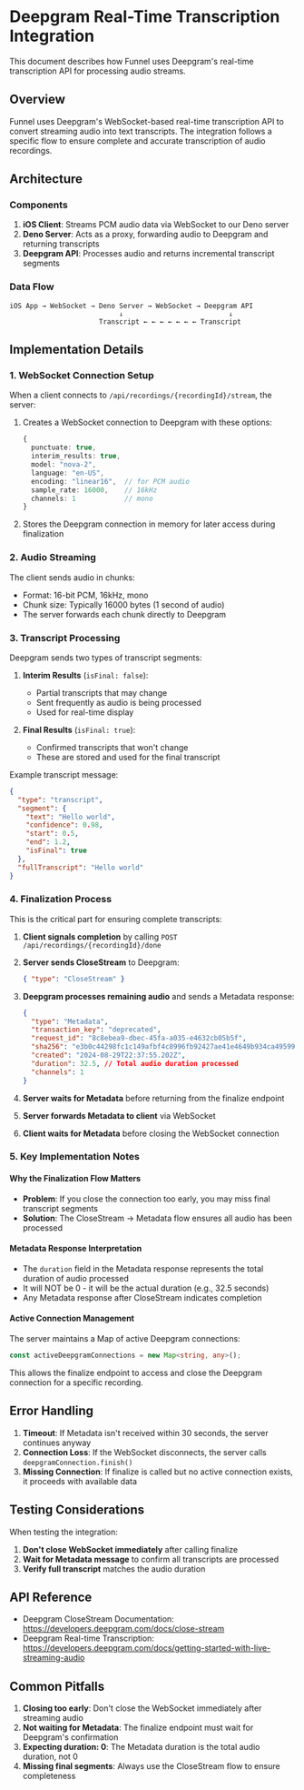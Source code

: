 # Deepgram Real-Time Transcription Integration

This document describes how Funnel uses Deepgram's real-time transcription API
for processing audio streams.

## Overview

Funnel uses Deepgram's WebSocket-based real-time transcription API to convert
streaming audio into text transcripts. The integration follows a specific flow
to ensure complete and accurate transcription of audio recordings.

## Architecture

### Components

1. **iOS Client**: Streams PCM audio data via WebSocket to our Deno server
2. **Deno Server**: Acts as a proxy, forwarding audio to Deepgram and returning
   transcripts
3. **Deepgram API**: Processes audio and returns incremental transcript segments

### Data Flow

```
iOS App → WebSocket → Deno Server → WebSocket → Deepgram API
                           ↓                          ↓
                      Transcript ← ← ← ← ← ← ← Transcript
```

## Implementation Details

### 1. WebSocket Connection Setup

When a client connects to `/api/recordings/{recordingId}/stream`, the server:

1. Creates a WebSocket connection to Deepgram with these options:
   ```typescript
   {
     punctuate: true,
     interim_results: true,
     model: "nova-2",
     language: "en-US",
     encoding: "linear16",  // for PCM audio
     sample_rate: 16000,    // 16kHz
     channels: 1            // mono
   }
   ```

2. Stores the Deepgram connection in memory for later access during finalization

### 2. Audio Streaming

The client sends audio in chunks:

- Format: 16-bit PCM, 16kHz, mono
- Chunk size: Typically 16000 bytes (1 second of audio)
- The server forwards each chunk directly to Deepgram

### 3. Transcript Processing

Deepgram sends two types of transcript segments:

1. **Interim Results** (`isFinal: false`):
   - Partial transcripts that may change
   - Sent frequently as audio is being processed
   - Used for real-time display

2. **Final Results** (`isFinal: true`):
   - Confirmed transcripts that won't change
   - These are stored and used for the final transcript

Example transcript message:

```json
{
  "type": "transcript",
  "segment": {
    "text": "Hello world",
    "confidence": 0.98,
    "start": 0.5,
    "end": 1.2,
    "isFinal": true
  },
  "fullTranscript": "Hello world"
}
```

### 4. Finalization Process

This is the critical part for ensuring complete transcripts:

1. **Client signals completion** by calling
   `POST /api/recordings/{recordingId}/done`

2. **Server sends CloseStream** to Deepgram:
   ```json
   { "type": "CloseStream" }
   ```

3. **Deepgram processes remaining audio** and sends a Metadata response:
   ```json
   {
     "type": "Metadata",
     "transaction_key": "deprecated",
     "request_id": "8c8ebea9-dbec-45fa-a035-e4632cb05b5f",
     "sha256": "e3b0c44298fc1c149afbf4c8996fb92427ae41e4649b934ca495991b7852b855",
     "created": "2024-08-29T22:37:55.202Z",
     "duration": 32.5, // Total audio duration processed
     "channels": 1
   }
   ```

4. **Server waits for Metadata** before returning from the finalize endpoint

5. **Server forwards Metadata to client** via WebSocket

6. **Client waits for Metadata** before closing the WebSocket connection

### 5. Key Implementation Notes

#### Why the Finalization Flow Matters

- **Problem**: If you close the connection too early, you may miss final
  transcript segments
- **Solution**: The CloseStream → Metadata flow ensures all audio has been
  processed

#### Metadata Response Interpretation

- The `duration` field in the Metadata response represents the total duration of
  audio processed
- It will NOT be 0 - it will be the actual duration (e.g., 32.5 seconds)
- Any Metadata response after CloseStream indicates completion

#### Active Connection Management

The server maintains a Map of active Deepgram connections:

```typescript
const activeDeepgramConnections = new Map<string, any>();
```

This allows the finalize endpoint to access and close the Deepgram connection
for a specific recording.

## Error Handling

1. **Timeout**: If Metadata isn't received within 30 seconds, the server
   continues anyway
2. **Connection Loss**: If the WebSocket disconnects, the server calls
   `deepgramConnection.finish()`
3. **Missing Connection**: If finalize is called but no active connection
   exists, it proceeds with available data

## Testing Considerations

When testing the integration:

1. **Don't close WebSocket immediately** after calling finalize
2. **Wait for Metadata message** to confirm all transcripts are processed
3. **Verify full transcript** matches the audio duration

## API Reference

- Deepgram CloseStream Documentation:
  https://developers.deepgram.com/docs/close-stream
- Deepgram Real-time Transcription:
  https://developers.deepgram.com/docs/getting-started-with-live-streaming-audio

## Common Pitfalls

1. **Closing too early**: Don't close the WebSocket immediately after streaming
   audio
2. **Not waiting for Metadata**: The finalize endpoint must wait for Deepgram's
   confirmation
3. **Expecting duration: 0**: The Metadata duration is the total audio duration,
   not 0
4. **Missing final segments**: Always use the CloseStream flow to ensure
   completeness
